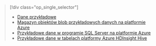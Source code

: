 > [!div class="op_single_selector"]
> * [Dane przykładowe](../articles/machine-learning/machine-learning-data-science-sample-data.md)
> * [Magazyn obiektów blob przykładowych danych na platformie Azure](../articles/machine-learning/machine-learning-data-science-sample-data-blob.md)
> * [Przykładowe dane w programie SQL Server na platformie Azure](../articles/machine-learning/machine-learning-data-science-sample-data-sql-server.md)
> * [Przykładowe dane w tabelach platformy Azure HDInsight Hive](../articles/machine-learning/machine-learning-data-science-sample-data-hive.md)
> 
> 

